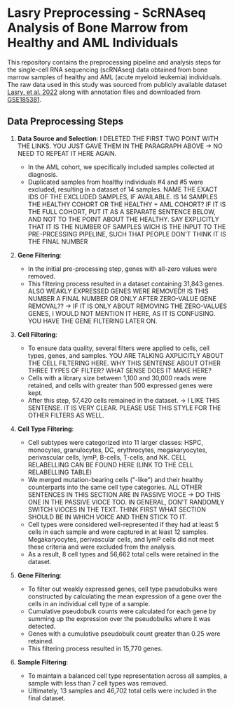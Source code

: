 # Lasry Preprocessing - ScRNAseq Analysis of Bone Marrow from Healthy and AML Individuals
This repository contains the preprocessing pipeline and analysis steps for the single-cell RNA sequencing (scRNAseq) data obtained from bone marrow samples of healthy and AML (acute myeloid leukemia) individuals. The raw data used in this study was sourced from publicly available dataset [Lasry, et al. 2022](https://www.nature.com/articles/s43018-022-00480-0) along with annotation files and downloaded from [GSE185381](https://www.ncbi.nlm.nih.gov/geo/query/acc.cgi?acc=GSE185381).

## Data Preprocessing Steps

1. **Data Source and Selection**:
   I DELETED THE FIRST TWO POINT WITH THE LINKS. YOU JUST GAVE THEM IN THE PARAGRAPH ABOVE -> NO NEED TO REPEAT IT HERE AGAIN.
   - In the AML cohort, we specifically included samples collected at diagnosis. 
   - Duplicated samples from healthy individuals #4 and #5 were excluded, resulting in a dataset of 14 samples. NAME THE EXACT IDS OF THE EXCLUDED SAMPLES, IF AVAILABLE. IS 14 SAMPLES THE HEALTHY COHORT OR THE HEALTHY + AML COHORT? IF IT IS THE FULL COHORT, PUT IT AS A SEPARATE SENTENCE BELOW, AND NOT TO THE POINT ABOUT THE HEALTHY. SAY EXPLICITLY THAT IT IS THE NUMBER OF SAMPLES WICH IS THE INPUT TO THE PRE-PRCESSING PIPELINE, SUCH THAT PEOPLE DON'T THINK IT IS THE FINAL NUMBER

3. **Gene Filtering**:
   - In the initial pre-processing step, genes with all-zero values were removed.
   - This filtering process resulted in a dataset containing 31,843 genes. ALSO WEAKLY EXPRESSED GENES WERE REMOVED!! IS THIS NUMBER A FINAL NUMBER OR ONLY AFTER ZERO-VALUE GENE REMOVAL?? -> IF IT IS ONLY ABOUT REMOVING THE ZERO-VALUES GENES, I WOULD NOT MENTION IT HERE, AS IT IS CONFUSING. YOU HAVE THE GENE FILTERING LATER ON.

4. **Cell Filtering**:
   - To ensure data quality, several filters were applied to cells, cell types, genes, and samples. YOU ARE TALKING AXPLICITLY ABOUT THE CELL FILTERING HERE. WHY THIS SENTENSE ABOUT OTHER THREE TYPES OF FILTER? WHAT SENSE DOES IT MAKE HERE?
   - Cells with a library size between 1,100 and 30,000 reads were retained, and cells with greater than 500 expressed genes were kept.
   - After this step, 57,420 cells remained in the dataset. -> I LIKE THIS SENTENSE. IT IS VERY CLEAR. PLEASE USE THIS STYLE FOR THE OTHER FILTERS AS WELL. 

5. **Cell Type Filtering**:
   - Cell subtypes were categorized into 11 larger classes: HSPC, monocytes, granulocytes, DC, erythrocytes, megakaryocytes, perivascular cells, lymP, B-cells, T-cells, and NK. CELL RELABELLING CAN BE FOUND HERE (LINK TO THE CELL RELABELLING TABLE)
   - We merged mutation-bearing cells ("-like") and their healthy counterparts into the same cell type categories. ALL OTHER SENTENCES IN THIS SECTION ARE IN PASSIVE VIOCE -> DO THIS ONE IN THE PASSIVE VIOCE TOO. IN GENERAL, DON'T RANDOMLY SWITCH VIOCES IN THE TEXT. THINK FIRST WHAT SECTION SHOULD BE IN WHICH VOICE AND THEN STICK TO IT.
   - Cell types were considered well-represented if they had at least 5 cells in each sample and were captured in at least 12 samples. Megakaryocytes, perivascular cells, and lymP cells did not meet these criteria and were excluded from the analysis. 
   - As a result, 8 cell types and 56,662 total cells were retained in the dataset.

6. **Gene Filtering**: 
   - To filter out weakly expressed genes, cell type pseudobulks were constructed by calculating the mean expression of a gene over the cells in an individual cell type of a sample.
   - Cumulative pseudobulk counts were calculated for each gene by summing up the expression over the pseudobulks where it was detected.
   - Genes with a cumulative pseudobulk count greater than 0.25 were retained.
   - This filtering process resulted in 15,770 genes.

7. **Sample Filtering**:
   - To maintain a balanced cell type representation across all samples, a sample with less than 7 cell types was removed.
   - Ultimately, 13 samples and 46,702 total cells were included in the final dataset.

